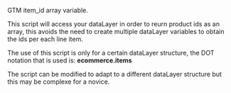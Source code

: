 GTM item_id array variable.

This script will access your dataLayer in order to reurn product ids as an array, this avoids the need to create multiple dataLayer variables to obtain the ids per each line item.

The use of this script is only for a certain dataLayer structure, the DOT notation that is used is:
__ecommerce.items__

The script can be modified to adapt to a different dataLayer structure but this may be complexe for a novice.
